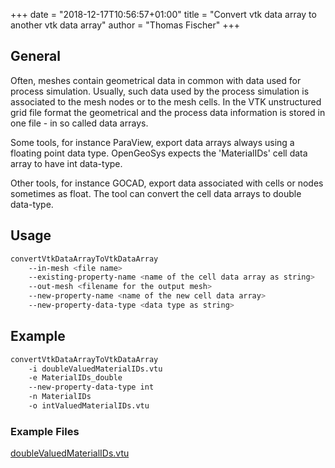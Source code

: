 +++
date = "2018-12-17T10:56:57+01:00"
title = "Convert vtk data array to another vtk data array"
author = "Thomas Fischer"
+++

## General

Often, meshes contain geometrical data in common with data used for process
simulation. Usually, such data used by the process simulation is associated to
the mesh nodes or to the mesh cells. In the VTK unstructured grid file format
the geometrical and the process data information is stored in one file - in so
called data arrays.

Some tools, for instance ParaView, export data arrays always using a floating
point data type. OpenGeoSys expects the 'MaterialIDs' cell data array to have
int data-type.

Other tools, for instance GOCAD, export data associated with cells or nodes
sometimes as float. The tool can convert the cell data arrays to double
data-type.

## Usage

```bash
convertVtkDataArrayToVtkDataArray
    --in-mesh <file name>
    --existing-property-name <name of the cell data array as string>
    --out-mesh <filename for the output mesh>
    --new-property-name <name of the new cell data array>
    --new-property-data-type <data type as string>
```

## Example

```bash
convertVtkDataArrayToVtkDataArray
    -i doubleValuedMaterialIDs.vtu
    -e MaterialIDs_double
    --new-property-data-type int
    -n MaterialIDs
    -o intValuedMaterialIDs.vtu
```

<div class='note'>

### Example Files

[doubleValuedMaterialIDs.vtu](../../doubleValuedMaterialIDs.vtu)
</div>
